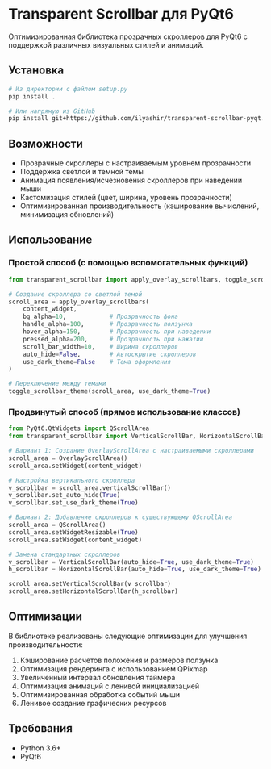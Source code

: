 # Transparent Scrollbar для PyQt6

Оптимизированная библиотека прозрачных скроллеров для PyQt6 с поддержкой различных визуальных стилей и анимаций.

## Установка

```bash
# Из директории с файлом setup.py
pip install .

# Или напрямую из GitHub
pip install git+https://github.com/ilyashir/transparent-scrollbar-pyqt.git#subdirectory=transparent_scrollbar_pkg
```

## Возможности

- Прозрачные скроллеры с настраиваемым уровнем прозрачности
- Поддержка светлой и темной темы
- Анимация появления/исчезновения скроллеров при наведении мыши
- Кастомизация стилей (цвет, ширина, уровень прозрачности)
- Оптимизированная производительность (кэширование вычислений, минимизация обновлений)

## Использование

### Простой способ (с помощью вспомогательных функций)

```python
from transparent_scrollbar import apply_overlay_scrollbars, toggle_scrollbar_theme

# Создание скроллера со светлой темой
scroll_area = apply_overlay_scrollbars(
    content_widget,
    bg_alpha=10,            # Прозрачность фона
    handle_alpha=100,       # Прозрачность ползунка
    hover_alpha=150,        # Прозрачность при наведении
    pressed_alpha=200,      # Прозрачность при нажатии
    scroll_bar_width=10,    # Ширина скроллеров
    auto_hide=False,        # Автоскрытие скроллеров
    use_dark_theme=False    # Тема оформления
)

# Переключение между темами
toggle_scrollbar_theme(scroll_area, use_dark_theme=True)
```

### Продвинутый способ (прямое использование классов)

```python
from PyQt6.QtWidgets import QScrollArea
from transparent_scrollbar import VerticalScrollBar, HorizontalScrollBar, OverlayScrollArea

# Вариант 1: Создание OverlayScrollArea с настраиваемыми скроллерами
scroll_area = OverlayScrollArea()
scroll_area.setWidget(content_widget)

# Настройка вертикального скроллера
v_scrollbar = scroll_area.verticalScrollBar()
v_scrollbar.set_auto_hide(True)
v_scrollbar.set_use_dark_theme(True)

# Вариант 2: Добавление скроллеров к существующему QScrollArea
scroll_area = QScrollArea()
scroll_area.setWidgetResizable(True)
scroll_area.setWidget(content_widget)

# Замена стандартных скроллеров
v_scrollbar = VerticalScrollBar(auto_hide=True, use_dark_theme=True)
h_scrollbar = HorizontalScrollBar(auto_hide=True, use_dark_theme=True)

scroll_area.setVerticalScrollBar(v_scrollbar)
scroll_area.setHorizontalScrollBar(h_scrollbar)
```

## Оптимизации

В библиотеке реализованы следующие оптимизации для улучшения производительности:

1. Кэширование расчетов положения и размеров ползунка
2. Оптимизация рендеринга с использованием QPixmap
3. Увеличенный интервал обновления таймера
4. Оптимизация анимаций с ленивой инициализацией
5. Оптимизированная обработка событий мыши
6. Ленивое создание графических ресурсов

## Требования

- Python 3.6+
- PyQt6 
